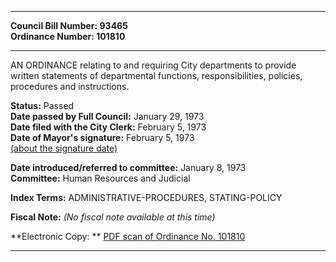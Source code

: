 * * * * *  
  
**Council Bill Number: [](#h0)[](#h2)93465**   
**Ordinance Number: 101810**  
  
* * * * *  
  
AN ORDINANCE relating to and requiring City departments to provide written statements of departmental functions, responsibilities, policies, procedures and instructions.  
  
**Status:** Passed   
**Date passed by Full Council:** January 29, 1973   
**Date filed with the City Clerk:** February 5, 1973   
**Date of Mayor's signature:** February 5, 1973   
[(about the signature date)](/~public/approvaldate.htm)   
  
  
**Date introduced/referred to committee:** January 8, 1973   
**Committee:** Human Resources and Judicial   
  
**Index Terms:** ADMINISTRATIVE-PROCEDURES, STATING-POLICY  
  
**Fiscal Note:** *(No fiscal note available at this time)*  
  
**Electronic Copy: ** [PDF scan of Ordinance No. 101810](/~archives/Ordinances/Ord_101810.pdf)  
  
* * * * *  
